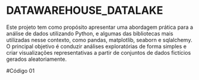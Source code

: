 # DATAWAREHOUSE_DATALAKE
Este projeto tem como propósito apresentar uma abordagem prática para a análise de dados utilizando Python, e algumas das bibliotecas mais utilizadas nesse contexto, como pandas, matplotlib, seaborn e sqlalchemy. O principal objetivo é conduzir análises exploratórias de forma simples e criar visualizações representativas a partir de conjuntos de dados fictícios gerados aleatoriamente.

#Código 01
